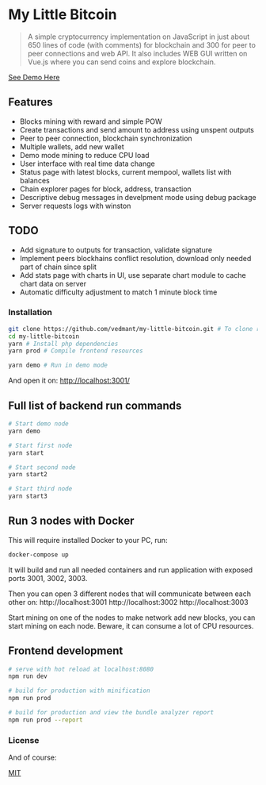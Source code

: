 # My Little Bitcoin

> A simple cryptocurrency implementation on JavaScript in just about 650 lines of code (with comments) for blockchain and 300 for peer to peer connections and web API. It also includes WEB GUI written on Vue.js where you can send coins and explore blockchain.

[See Demo Here](https://my-little-bitcoin.vedmant.com/)

## Features

- Blocks mining with reward and simple POW
- Create transactions and send amount to address using unspent outputs
- Peer to peer connection, blockchain synchronization
- Multiple wallets, add new wallet
- Demo mode mining to reduce CPU load
- User interface with real time data change
- Status page with latest blocks, current mempool, wallets list with balances
- Chain explorer pages for block, address, transaction
- Descriptive debug messages in develpment mode using debug package
- Server requests logs with winston

## TODO

- Add signature to outputs for transaction, validate signature
- Implement peers blockhains conflict resolution, download only needed part of chain since split
- Add stats page with charts in UI, use separate chart module to cache chart data on server
- Automatic difficulty adjustment to match 1 minute block time

### Installation ###

```bash
git clone https://github.com/vedmant/my-little-bitcoin.git # To clone repo
cd my-little-bitcoin
yarn # Install php dependencies
yarn prod # Compile frontend resources

yarn demo # Run in demo mode
```

And open it on: [http://localhost:3001/](http://localhost:3001/)

## Full list of backend run commands

```bash
# Start demo node
yarn demo

# Start first node
yarn start

# Start second node
yarn start2

# Start third node
yarn start3
```

## Run 3 nodes with Docker

This will require installed Docker to your PC, run:

```bash
docker-compose up
```

It will build and run all needed containers and run application with exposed ports 3001, 3002, 3003.

Then you can open 3 different nodes that will communicate between each other on:
http://localhost:3001
http://localhost:3002
http://localhost:3003

Start mining on one of the nodes to make network add new blocks, you can start mining on each node. Beware, it can consume a lot of CPU resources.

## Frontend development

```bash
# serve with hot reload at localhost:8080
npm run dev

# build for production with minification
npm run prod

# build for production and view the bundle analyzer report
npm run prod --report
```

### License ###

And of course:

[MIT](LICENSE.md)

